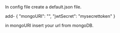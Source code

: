 In config file create a default.json file.

add-
{
"mongoURI": "",
"jwtSecret": "mysecrettoken"
}

in mongoURI insert your url from mongoDB.
